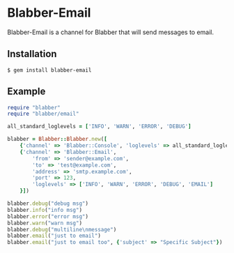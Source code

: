 Blabber-Email
===

Blabber-Email is a channel for Blabber that will send messages to email.

## Installation

```
$ gem install blabber-email
```

## Example

```ruby
require "blabber"
require "blabber/email"

all_standard_loglevels = ['INFO', 'WARN', 'ERROR', 'DEBUG']

blabber = Blabber::Blabber.new([
    {'channel' => 'Blabber::Console', 'loglevels' => all_standard_loglevels},
    {'channel' => 'Blabber::Email',
        'from' => 'sender@example.com',
        'to' => 'test@example.com',
        'address' => 'smtp.example.com',
        'port' => 123, 
        'loglevels' => ['INFO', 'WARN', 'ERROR', 'DEBUG', 'EMAIL']
    }])

blabber.debug("debug msg")
blabber.info("info msg")
blabber.error("error msg")
blabber.warn("warn msg")
blabber.debug("multiline\nmessage")
blabber.email("just to email")
blabber.email("just to email too", {'subject' => "Specific Subject"})
```

